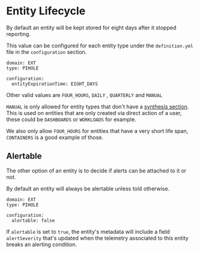 # Entity Lifecycle

By default an entity will be kept stored for eight days after it stopped reporting.

This value can be configured for each entity type under the `definition.yml` file in the `configuration` section.

```
domain: EXT
type: PIHOLE

configuration:
  entityExpirationTime: EIGHT_DAYS
```

Other valid values are `FOUR_HOURS`, `DAILY` , `QUARTERLY` and `MANUAL`

`MANUAL` is only allowed for entity types that don't have a [synthesis section][synthesis].
This is used on entities that are only created via direct action of a user, these could be `DASHBOARDS` or `WORKLOADS` for example.

We also only allow `FOUR_HOURS` for entities that have a very short life span, `CONTAINERS` is a good example of those.

## Alertable

The other option of an entity is to decide if alerts can be attached to it or not.

By default an entity will always be alertable unless told otherwise.

```
domain: EXT
type: PIHOLE

configuration:
  alertable: false
```

If `alertable` is set to `true`, the entity's metadata will include a field `alertSeverity` that's updated when the telemetry associated to this entity breaks an alerting condition.

<!--
TODO: ADd an image of health using alertSeverity here?
-->

[synthesis]: synthesis.md